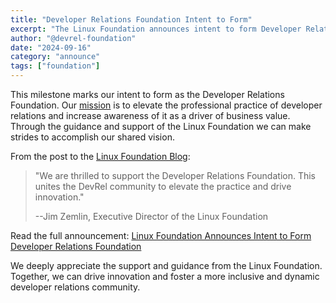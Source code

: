 ```yaml
---
title: "Developer Relations Foundation Intent to Form"
excerpt: "The Linux Foundation announces intent to form Developer Relations Foundation."
author: "@devrel-foundation"
date: "2024-09-16"
category: "announce"
tags: ["foundation"]
---
```


This milestone marks our intent to form as the Developer Relations Foundation. Our [mission](/about/mission) is to elevate the professional practice of developer relations and increase awareness of it as a driver of business value. Through the guidance and support of the Linux Foundation we can make strides to accomplish our shared vision.

From the post to the [Linux Foundation Blog](https://www.linuxfoundation.org/press/linux-foundation-announces-intent-to-form-developer-relations-foundation):

> "We are thrilled to support the Developer Relations Foundation. This unites the DevRel community to elevate the practice and drive innovation."
>  
> --Jim Zemlin, Executive Director of the Linux Foundation

Read the full announcement: [Linux Foundation Announces Intent to Form Developer Relations Foundation](https://www.linuxfoundation.org/press/linux-foundation-announces-intent-to-form-developer-relations-foundation)

We deeply appreciate the support and guidance from the Linux Foundation. Together, we can drive innovation and foster a more inclusive and dynamic developer relations community.
